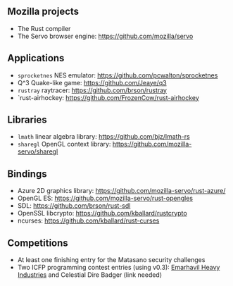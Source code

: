 Mozilla projects
----------------

* The Rust compiler
* The Servo browser engine: https://github.com/mozilla/servo

Applications
------------

* `sprocketnes` NES emulator: https://github.com/pcwalton/sprocketnes
* Q^3 Quake-like game: https://github.com/Jeaye/q3
* `rustray` raytracer: https://github.com/brson/rustray
* `rust-airhockey: https://github.com/FrozenCow/rust-airhockey

Libraries
---------

* `lmath` linear algebra library: https://github.com/bjz/lmath-rs
* `sharegl` OpenGL context library: https://github.com/mozilla-servo/sharegl

Bindings
--------

* Azure 2D graphics library: https://github.com/mozilla-servo/rust-azure/
* OpenGL ES: https://github.com/mozilla-servo/rust-opengles
* SDL: https://github.com/brson/rust-sdl
* OpenSSL libcrypto: https://github.com/kballard/rustcrypto
* ncurses: https://github.com/kballard/rust-curses

Competitions
------------

* At least one finishing entry for the Matasano security challenges
* Two ICFP programming contest entries (using v0.3): [Emarhavil Heavy Industries](https://github.com/emarhavilicfp/icfp) and Celestial Dire Badger (link needed)